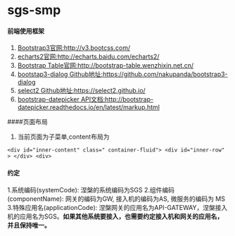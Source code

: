 # sgs-smp



#### 前端使用框架

1. [Bootstrap3官网:](http://v3.bootcss.com/)http://v3.bootcss.com/
2. [echarts2官网:](http://echarts.baidu.com/echarts2/)http://echarts.baidu.com/echarts2/
3. [Bootstrap Table官网:](http://bootstrap-table.wenzhixin.net.cn/)http://bootstrap-table.wenzhixin.net.cn/
4. [bootstap3-dialog Github地址:](https://github.com/nakupanda/bootstrap3-dialog)https://github.com/nakupanda/bootstrap3-dialog
5. [select2 Github地址:](https://select2.github.io/)https://select2.github.io/
6. [bootstrap-datepicker API文档:](http://bootstrap-datepicker.readthedocs.io/en/latest/markup.html)http://bootstrap-datepicker.readthedocs.io/en/latest/markup.html

####页面布局
1. 当前页面为子菜单,content布局为

`<div id="inner-content" class=" container-fluid">
    <div id="inner-row" >
    </div>
     <div> `
     
#### 约定
1.系统编码(systemCode): 涅槃的系统编码为SGS
2.组件编码(componentName): 网关的编码为GW, 接入机的编码为AS, 微服务的编码为 MS
3.特殊应用名(applicationCode): 涅槃网关的应用名为API-GATEWAY，涅槃接入机的应用名为SGS。**如果其他系统要接入，也需要约定接入机和网关的应用名，并且保持唯一。**